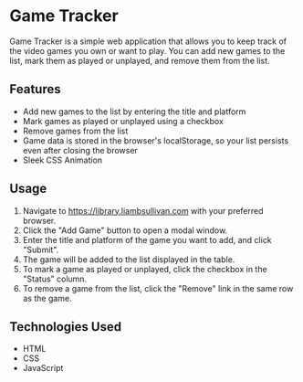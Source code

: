 # Game Tracker

Game Tracker is a simple web application that allows you to keep track of the video games you own or want to play. You can add new games to the list, mark them as played or unplayed, and remove them from the list.

## Features

- Add new games to the list by entering the title and platform
- Mark games as played or unplayed using a checkbox
- Remove games from the list
- Game data is stored in the browser's localStorage, so your list persists even after closing the browser
- Sleek CSS Animation

## Usage

1. Navigate to https://library.liambsullivan.com with your preferred browser.
2. Click the "Add Game" button to open a modal window.
3. Enter the title and platform of the game you want to add, and click "Submit".
4. The game will be added to the list displayed in the table.
5. To mark a game as played or unplayed, click the checkbox in the "Status" column.
6. To remove a game from the list, click the "Remove" link in the same row as the game.

## Technologies Used

- HTML
- CSS
- JavaScript